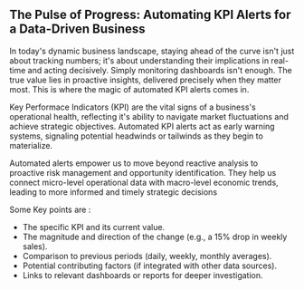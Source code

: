 ## The Pulse of Progress: Automating KPI Alerts for a Data-Driven Business 

In today's dynamic business landscape, staying ahead of the curve isn't just about tracking numbers; it's about understanding their implications in real-time and acting decisively. 
Simply monitoring dashboards isn't enough. The true value lies in proactive insights, delivered precisely when they matter most. This is where the magic of automated KPI alerts comes in.

 Key Performace Indicators (KPI) are the vital signs of a business's operational health, reflecting it's ability to navigate market fluctuations and achieve strategic objectives.
 Automated KPI alerts act as early warning systems, signaling potential headwinds or tailwinds as they begin to materialize.

 Automated alerts empower us to move beyond reactive analysis to proactive risk management and opportunity identification. They help us connect micro-level operational data with macro-level economic trends, 
 leading to more informed and timely strategic decisions

Some Key points are :
- The specific KPI and its current value.
- The magnitude and direction of the change (e.g., a 15% drop in weekly sales).
- Comparison to previous periods (daily, weekly, monthly averages).
- Potential contributing factors (if integrated with other data sources).
- Links to relevant dashboards or reports for deeper investigation.

